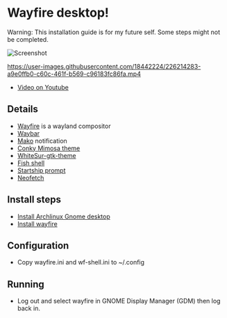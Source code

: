 # Wayfire desktop!
Warning: This installation guide is for my future self. Some steps might not be completed.

![Screenshot](https://user-images.githubusercontent.com/18442224/226177419-9c9302eb-cfec-4b2e-9f80-e43ccc057919.png)

https://user-images.githubusercontent.com/18442224/226214283-a9e0ffb0-c60c-461f-b569-c96183fc86fa.mp4

- [Video on Youtube](https://www.youtube.com/watch?v=ibkRV8aJwUo)

## Details
- [Wayfire](https://pages.github.com/) is a wayland compositor
- [Waybar](https://github.com/Alexays/Waybar)
- [Mako](https://github.com/emersion/mako) notification
- [Conky Mimosa theme](https://github.com/closebox73/Leonis)
- [WhiteSur-gtk-theme](https://github.com/vinceliuice/WhiteSur-gtk-theme)
- [Fish shell](https://github.com/fish-shell/fish-shell)
- [Startship prompt](https://starship.rs/)
- [Neofetch](https://github.com/dylanaraps/neofetch)

## Install steps

- [Install Archlinux Gnome desktop](https://www.youtube.com/watch?v=3ndsDxlkTrw)
- [Install wayfire](https://github.com/WayfireWM/wf-install)

## Configuration
- Copy wayfire.ini and wf-shell.ini to ~/.config


## Running
- Log out and select wayfire in GNOME Display Manager (GDM) then log back in.


